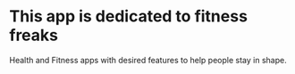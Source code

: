 # This app is dedicated to fitness freaks

Health and Fitness apps with desired features to help people stay in shape.
